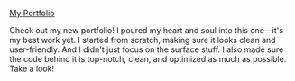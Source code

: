 [My Portfolio](https://azadjan84.github.io/my-portfolio/)

Check out my new portfolio! I poured my heart and soul into this one—it's my best work yet. I started from scratch, making sure it looks clean and user-friendly. And I didn't just focus on the surface stuff. I also made sure the code behind it is top-notch, clean, and optimized as much as possible. Take a look!
